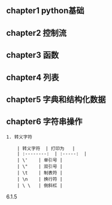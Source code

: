 ## chapter1 python基础

## chapter2 控制流

## chapter3 函数

## chapter4 列表

## chapter5 字典和结构化数据

## chapter6 字符串操作
    1. 转义字符 

        | 转义字符  | 打印为   | 
        | :--------:  | :-----:  | 
        | \'    | 单引号 | 
        | \"    | 双引号 | 
        | \t    | 制表符 |
        | \n    | 换行符 |
        | \ \   | 倒斜杠 |
6.1.5

    